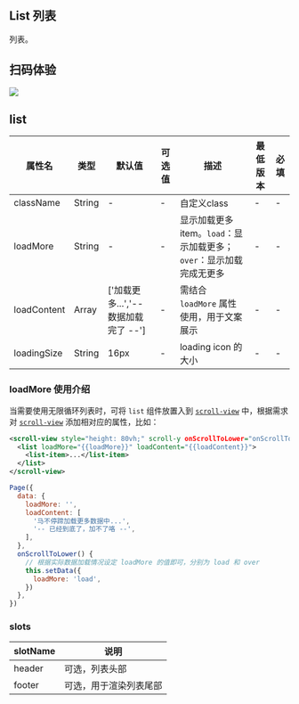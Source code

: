 ## List 列表

列表。

## 扫码体验

![](http://mdn.alipayobjects.com/afts/img/A*4q61RJSr6m4AAAAAAAAAAABkAa8wAA/original?bz=openpt_doc&t=JVlQE2VGLHmBy7Lm0u4fegAAAABkMK8AAAAA)




## list

| 属性名      | 类型   | 默认值                               | 可选值 | 描述                                                         | 最低版本 | 必填 |
| ----------- | ------ | ------------------------------------ | ------ | ------------------------------------------------------------ | -------- | ---- |
| className   | String | -                                    | -      | 自定义class                                                  | - | -  |
| loadMore    | String | -                                    | -      | 显示加载更多 item。`load`：显示加载更多；`over`：显示加载完成无更多 | - | -  |
| loadContent | Array  | ['加载更多...','-- 数据加载完了 --'] | -      | 需结合 `loadMore` 属性使用，用于文案展示                     | - | -  |
| loadingSize | String | 16px | - | loading icon 的大小 | - | - |

### loadMore 使用介绍
当需要使用无限循环列表时，可将 `list` 组件放置入到 [`scroll-view`](https://docs.alipay.com/mini/component/scroll-view) 中，根据需求对 [`scroll-view`](https://docs.alipay.com/mini/component/scroll-view) 添加相对应的属性，比如：
```xml
<scroll-view style="height: 80vh;" scroll-y onScrollToLower="onScrollToLower" enable-back-to-top="true">
  <list loadMore="{{loadMore}}" loadContent="{{loadContent}}">
    <list-item>...</list-item>
  </list>
</scroll-view>
```
```javascript
Page({
  data: {
    loadMore: '',
    loadContent: [
      '马不停蹄加载更多数据中...',
      '-- 已经到底了，加不了咯 --',
    ],
  },
  onScrollToLower() {
    // 根据实际数据加载情况设定 loadMore 的值即可，分别为 load 和 over
    this.setData({
      loadMore: 'load',
    })
  },
})
```

### slots

| slotName | 说明 |
| ---- | ---- |
| header | 可选，列表头部 |
| footer | 可选，用于渲染列表尾部 |
